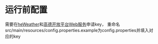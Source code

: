# 运行前配置
需要在[heWeather](https://dev.heweather.com/ "heWeather")和[高德开放平台Web服务](https://lbs.amap.com/api/webservice/summary/ "高德开放平台Web服务")申请key，
重命名src/main/resources/config.properties.example为config.properties并填入对应的key